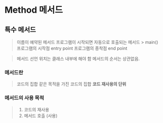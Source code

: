 # Method 메서드
## 특수 메서드
> 이름이 예약된 메서드
> 프로그램이 시작되면 자동으로 호출되는 메서드 > main()
> 프로그램의 시작점 entry point 
> 프로그램의 종착점 end point


>메서드 선언 위치는 클래스 내부에 해야 함 
>메서드의 순서는 상관없음.

### 메서드란
> 코드의 집합
> 같은 목적을 가진 코드의 집합
> **코드 재사용의 단위**

### 메서드의 사용 목적
> 1. 코드의 재사용
> 2. 메서드 호출 (사용)

